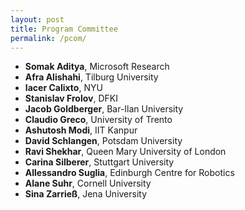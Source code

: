 ```yaml
---
layout: post
title: Program Committee
permalink: /pcom/
---
```


- **Somak Aditya**, Microsoft Research
- **Afra Alishahi**, Tilburg University
- **Iacer Calixto**, NYU
- **Stanislav Frolov**, DFKI
- **Jacob Goldberger**, Bar-Ilan University
- **Claudio Greco**, University of Trento
- **Ashutosh Modi**, IIT Kanpur 
- **David Schlangen**, Potsdam University
- **Ravi Shekhar**, Queen Mary University of London
- **Carina Silberer**, Stuttgart University
- **Allessandro Suglia**, Edinburgh Centre for Robotics
- **Alane Suhr**, Cornell University
- **Sina Zarrieß**, Jena University
